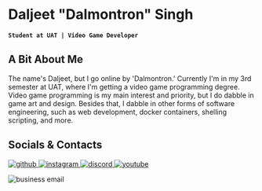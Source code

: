 <!-- Introduction -->
# Daljeet "Dalmontron" Singh 
**`Student at UAT | Video Game Developer`**
## A Bit About Me
The name's Daljeet, but I go online by 'Dalmontron.' Currently I'm in my 3rd semester at UAT, where I'm getting a video game programming degree. Video game programming is my main interest and priority, but I do dabble in game art and design. Besides that, I dabble in other forms of software engineering, such as web development, docker containers, shelling scripting, and more.


<!-- Social medias and methods of contact -->
## Socials & Contacts
<p align="left">
    <a href="https://github.com/Dalmontron05">
        <img alt="github" title="aren't you already on my github?" 
         src="https://custom-icon-badges.demolab.com/badge/Github-black.svg?logo=mark-github&style=for-the-badge"/>
    </a> 
    <a href="https://www.instagram.com/dalmontron">
        <img alt="instagram" title="at least it's not twitter" src="https://img.shields.io/badge/Instagram-C13584?style=for-the-badge&logo=instagram&logoColor=white"/>
    </a>
    <a href="https://discordapp.com/users/327505703579418625">
        <img alt="discord" title="it's not that bad i swear" src="https://img.shields.io/badge/Discord-36393e?style=for-the-badge&logo=discord"/>
    </a>   
    <a href="https://www.youtube.com/@dalmontron">
        <img alt="youtube" title="watch my shit videos" src="https://img.shields.io/badge/YouTube-FF0000?style=for-the-badge&logo=youtube"/>
    </a>
</p>
<p align="left">
    <img alt="business email" title="my business email" src="https://img.shields.io/badge/Business_Email-mhqq43oep%40mozmail.com-black?style=flat-square&logo=gmail&logoColor=white&labelColor=blue
    "/>
</p>


<!-- can't let go of these images just yet, but can't really use em rn either -->
<!-- <img alt="Contact Banner" width="550" src="https://i.imgur.com/gR3EkZx.png">   -->
<!-- <img alt="Socials Banner" width="550" src="https://i.imgur.com/QktoRPO.png">  -->

